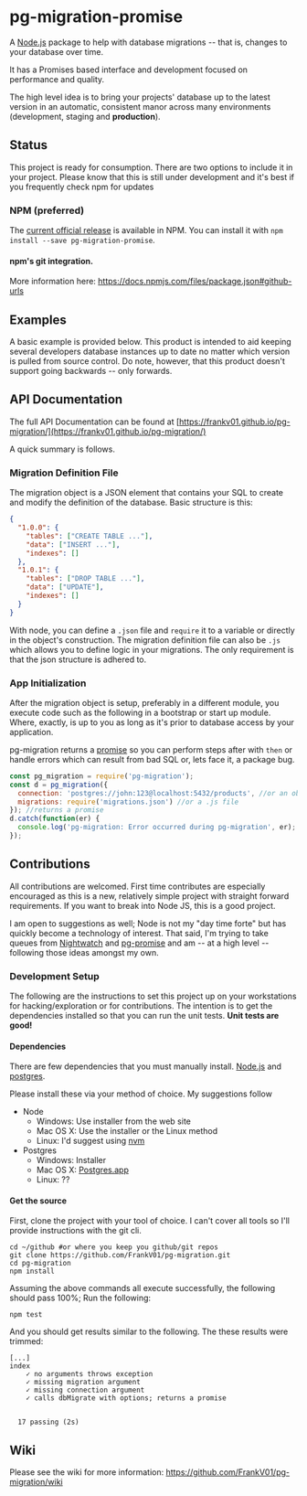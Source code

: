 # pg-migration-promise
A [Node.js](https://nodejs.org/en/) package to help with database migrations -- that is, changes to your
database over time.

It has a Promises based interface and development focused on performance and quality.

The high level idea is to bring your projects' database up to the latest version
in an automatic, consistent manor across many environments (development, 
staging and **production**).

## Status
This project is ready for consumption. There are two options to include it in your project. 
Please know that this is still under development and it's best if you frequently check 
npm for updates

### NPM (preferred)
The [current official release](https://www.npmjs.com/package/pg-migration-promise) 
is available in NPM. You can install it with `npm install --save pg-migration-promise`.

#### npm's git integration. 
More information here: https://docs.npmjs.com/files/package.json#github-urls

## Examples
A basic example is provided below. This product is intended to aid keeping several 
developers database instances up to date no matter which version is pulled from 
source control. Do note, however, that this product doesn't 
support going backwards -- only forwards.

## API Documentation
The full API Documentation can be found at [https://frankv01.github.io/pg-migration/](https://frankv01.github.io/pg-migration/)

A quick summary is follows.

### Migration Definition File
The migration object is a JSON element that contains your SQL to create and modify the 
definition of the database.  Basic structure is this: 

```json
{
  "1.0.0": {
    "tables": ["CREATE TABLE ..."],
    "data": ["INSERT ..."],
    "indexes": []
  },
  "1.0.1": {
    "tables": ["DROP TABLE ..."],
    "data": ["UPDATE"],
    "indexes": []
  }
}
```

With node, you can define a `.json` file and `require` it to a variable or directly 
in the object's construction. The migration definition file can also be `.js` which 
allows you to define logic in your migrations. The only requirement is that the json 
structure is adhered to.

### App Initialization
After the migration object is setup, preferably in a different module, you execute 
code such as the following in a bootstrap or start up module.  Where, exactly, is up 
to you as long as it's prior to database access by your application.

pg-migration returns a [promise](http://bluebirdjs.com/docs/api-reference.html) so you can perform steps after with `then` or handle
errors which can result from bad SQL or, lets face it, a package bug.

```javascript
const pg_migration = require('pg-migration');
const d = pg_migration({
  connection: 'postgres://john:123@localhost:5432/products', //or an object 
  migrations: require('migrations.json') //or a .js file
}); //returns a promise
d.catch(function(er) {
  console.log('pg-migration: Error occurred during pg-migration', er);
});
```

## Contributions
All contributions are welcomed. First time contributes are especially 
encouraged as this is a new, relatively simple project with straight 
forward requirements. If you want to break into Node JS, this is a good
project.

I am open to suggestions as well; Node is not my "day time forte" but 
has quickly become a technology of interest. That said, I'm trying to 
take queues from [Nightwatch](https://github.com/nightwatchjs/nightwatch) 
and [pg-promise](https://github.com/vitaly-t/pg-promise) and am -- at a 
high level -- following those ideas amongst my own.

### Development Setup
The following are the instructions to set this project up on your workstations
for hacking/exploration or for contributions. The intention is to get the
dependencies installed so that you can run the unit tests. 
**Unit tests are good!**

#### Dependencies

There are few dependencies that you must manually install.
[Node.js](https://nodejs.org/en/) and [postgres](https://www.postgresql.org/).

Please install these via your method of choice. My suggestions follow
- Node
  - Windows: Use installer from the web site
  - Mac OS X: Use the installer or the Linux method
  - Linux: I'd suggest using [nvm](https://github.com/creationix/nvm#install-script)
- Postgres
  - Windows: Installer
  - Mac OS X: [Postgres.app](https://postgresapp.com/)
  - Linux: ??

#### Get the source

First, clone the project with your tool of choice. I can't cover all tools
so I'll provide instructions with the git cli.

```
cd ~/github #or where you keep you github/git repos
git clone https://github.com/FrankV01/pg-migration.git
cd pg-migration
npm install
```

Assuming the above commands all execute successfully, the following should pass
100%; Run the following:

```npm
npm test
```

And you should get results similar to the following. The these results were
trimmed:

```
[...]
index
    ✓ no arguments throws exception
    ✓ missing migration argument
    ✓ missing connection argument
    ✓ calls dbMigrate with options; returns a promise


  17 passing (2s)
  ```

## Wiki 
Please see the wiki for more information: https://github.com/FrankV01/pg-migration/wiki